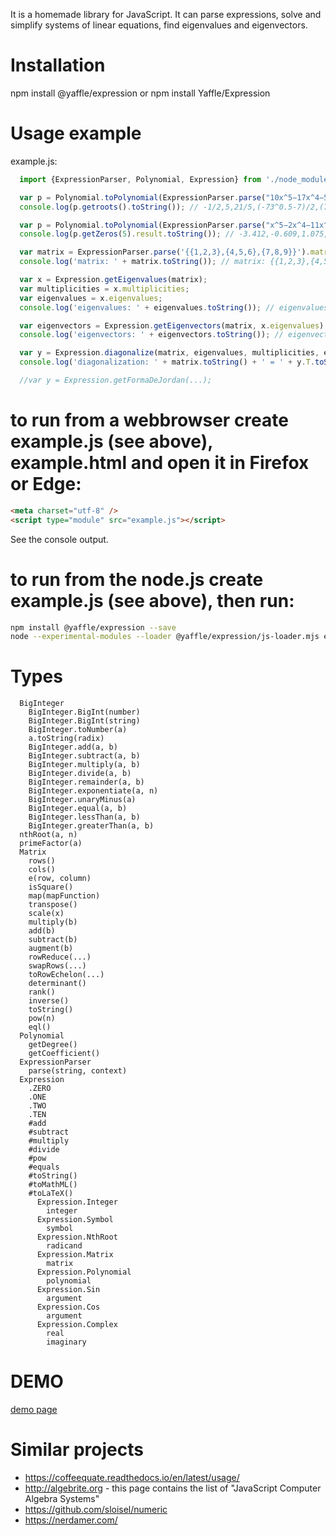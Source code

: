 
It is a homemade library for JavaScript.
It can parse expressions, solve and simplify systems of linear equations, find eigenvalues and eigenvectors.

Installation
============
npm install @yaffle/expression
or
npm install Yaffle/Expression

Usage example
=============

example.js:
<!-- {% raw %} -->
```javascript
  import {ExpressionParser, Polynomial, Expression} from './node_modules/@yaffle/expression/index.js';

  var p = Polynomial.toPolynomial(ExpressionParser.parse("10x^5−17x^4−505x^3+1775x^2−249x−630"), ExpressionParser.parse("x"));
  console.log(p.getroots().toString()); // -1/2,5,21/5,(-73^0.5-7)/2,(73^0.5-7)/2

  var p = Polynomial.toPolynomial(ExpressionParser.parse("x^5−2x^4−11x^3+26x^2−2x−13"), ExpressionParser.parse("x"));
  console.log(p.getZeros(5).result.toString()); // -3.412,-0.609,1.075,1.925,3.021

  var matrix = ExpressionParser.parse('{{1,2,3},{4,5,6},{7,8,9}}').matrix;
  console.log('matrix: ' + matrix.toString()); // matrix: {{1,2,3},{4,5,6},{7,8,9}}

  var x = Expression.getEigenvalues(matrix);
  var multiplicities = x.multiplicities;
  var eigenvalues = x.eigenvalues;
  console.log('eigenvalues: ' + eigenvalues.toString()); // eigenvalues: 0,(-3*33^0.5+15)/2,(3*33^0.5+15)/2

  var eigenvectors = Expression.getEigenvectors(matrix, x.eigenvalues).eigenvectors;
  console.log('eigenvectors: ' + eigenvectors.toString()); // eigenvectors: {{1},{-2},{1}},{{(-3*33^0.5-11)/22},{(-3*33^0.5+11)/44},{1}},{{(3*33^0.5-11)/22},{(3*33^0.5+11)/44},{1}}

  var y = Expression.diagonalize(matrix, eigenvalues, multiplicities, eigenvectors);
  console.log('diagonalization: ' + matrix.toString() + ' = ' + y.T.toString() + " * " + y.L.toString() + " * " + y.T_INVERSED.toString()); // diagonalization: {{1,2,3},{4,5,6},{7,8,9}} = {{1,(-3*33^0.5-11)/22,(3*33^0.5-11)/22},{-2,(-3*33^0.5+11)/44,(3*33^0.5+11)/44},{1,1,1}} * {{0,0,0},{0,(-3*33^0.5+15)/2,0},{0,0,(3*33^0.5+15)/2}} * {{1/6,-1/3,1/6},{(-33^0.5-1)/12,(-33^0.5+3)/18,(-33^0.5+15)/36},{(33^0.5-1)/12,(33^0.5+3)/18,(33^0.5+15)/36}}

  //var y = Expression.getFormaDeJordan(...);
```
<!-- {% endraw %} -->

to run from a webbrowser create example.js (see above), example.html and open it in Firefox or Edge:
====================================================================================================
```html
<meta charset="utf-8" />
<script type="module" src="example.js"></script>
```
See the console output.

to run from the node.js create example.js (see above), then run:
================================================================
```sh
npm install @yaffle/expression --save
node --experimental-modules --loader @yaffle/expression/js-loader.mjs example.js
```


Types
=====
```
  BigInteger
    BigInteger.BigInt(number)
    BigInteger.BigInt(string)
    BigInteger.toNumber(a)
    a.toString(radix)
    BigInteger.add(a, b)
    BigInteger.subtract(a, b)
    BigInteger.multiply(a, b)
    BigInteger.divide(a, b)
    BigInteger.remainder(a, b)
    BigInteger.exponentiate(a, n)
    BigInteger.unaryMinus(a)
    BigInteger.equal(a, b)
    BigInteger.lessThan(a, b)
    BigInteger.greaterThan(a, b)
  nthRoot(a, n)
  primeFactor(a)
  Matrix
    rows()
    cols()
    e(row, column)
    isSquare()
    map(mapFunction)
    transpose()
    scale(x)
    multiply(b)
    add(b)
    subtract(b)
    augment(b)
    rowReduce(...)
    swapRows(...)
    toRowEchelon(...)
    determinant()
    rank()
    inverse()
    toString()
    pow(n)
    eql()
  Polynomial
    getDegree()
    getCoefficient()
  ExpressionParser
    parse(string, context)
  Expression
    .ZERO
    .ONE
    .TWO
    .TEN
    #add
    #subtract
    #multiply
    #divide
    #pow
    #equals
    #toString()
    #toMathML()
    #toLaTeX()
      Expression.Integer
        integer
      Expression.Symbol
        symbol
      Expression.NthRoot
        radicand
      Expression.Matrix
        matrix
      Expression.Polynomial
        polynomial
      Expression.Sin
        argument
      Expression.Cos
        argument
      Expression.Complex
        real
        imaginary
```

DEMO
====
[demo page](./demo.html)

Similar projects
================
 * https://coffeequate.readthedocs.io/en/latest/usage/
 * http://algebrite.org - this page contains the list of "JavaScript Computer Algebra Systems"
 * https://github.com/sloisel/numeric
 * https://nerdamer.com/
